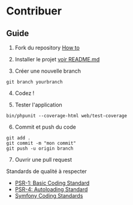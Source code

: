 # Contribuer

## Guide

1. Fork du repository [How to](https://help.github.com/en/github/getting-started-with-github/fork-a-repo)

2. Installer le projet [voir README.md](https://github.com/IVAN-URBACZKA/todo-co/blob/master/README.md)

3. Créer une nouvelle branch
```
git branch yourbranch
```

4. Codez !

5. Tester l'application
```
bin/phpunit --coverage-html web/test-coverage
```

6. Commit et push du code

```
git add .
git commit -m "mon commit"
git push -u origin branch
```

7. Ouvrir une pull request

Standards de qualité à respecter

+ [PSR-1: Basic Coding Standard](https://github.com/php-fig/fig-standards/blob/master/accepted/PSR-1-basic-coding-standard.md)
+ [PSR-4: Autoloading Standard](https://github.com/php-fig/fig-standards/blob/master/accepted/PSR-4-autoloader.md)
+ [Symfony Coding Standards](https://symfony.com/doc/current/contributing/code/standards.html)
